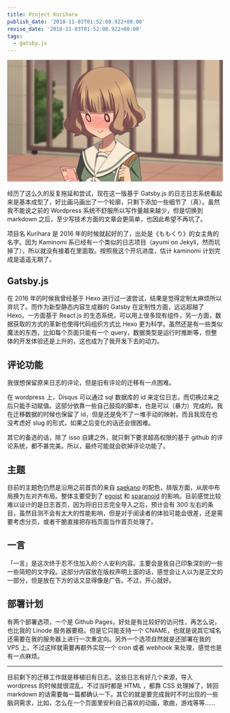 ```yaml
---
title: Project Kurihara
publish_date: '2018-11-03T01:52:08.922+08:00'
revise_date: '2018-11-03T01:52:08.922+08:00'
tags:
  - gatsby.js
---
```


![Project Kurihara](Momokuri.png)

经历了这么久的反复拖延和尝试，现在这一版基于 Gatsby.js 的日志日志系统看起来是基本成型了，好比画马画出了一个轮廓，只剩下添加一些细节了（真）。虽然我不能说之前的 Wordpress 系统不舒服所以写作量越来越少，但是切换到 markdown 之后，至少写技术方面的文章会更简单，也因此希望不再坑了。

项目名 Kurihara 是 2016 年的时候就起好的了，出处是《ももくり》的女主角的名字。因为 Kaminomi 系已经有一个类似的日志项目（ayumi on Jekyll，然而坑掉了），所以就没有接着在里面取。按照我这个开坑进度，估计 kaminomi 计划完成是遥遥无期了。

## Gatsby.js

在 2016 年的时候我曾经基于 Hexo 进行过一波尝试，结果是觉得定制太麻烦所以弃坑了。而作为新型静态内容生成器的 Gatsby 在定制性方面，远远超越了 Hexo。一方面基于 React.js 的生态系统，可以用上很多现有组件，另一方面，数据获取的方式的革新也使得代码组织方式比 Hexo 更为科学。虽然还是有一些类似魔法的东西，比如每个页面只能有一个 query，数据类型是运行时推断等，但整体的开发体验还是上升的，这也成为了我开发下去的动力。

## 评论功能

我很想保留原来日志的评论，但是旧有评论的迁移有一点困难。

在 wordpress 上，Disqus 可以通过 sql 数据库的 id 来定位日志，而切换过来之后只能手动赋值。这部分依靠一些自己鼓捣的脚本，也是可以（暴力）完成的。我在迁移数据的时候也保留了 id，但是还是免不了一堆手动的映射。而且我现在也没考虑好 slug 的形式，如果之后变化的话还会很困难。

其它的备选的话，除了 isso 自建之外，就只剩下要求超高权限的基于 github 的评论系统，都不甚完美。所以，最终可能就会砍掉评论功能了。

## 主题

目前的主题色仍然是沿用之前首页的来自 [saekano](https://www.saenai.tv) 的配色，排版方面，从居中布局换为左对齐布局。整体主要受到了 [egoist](https://egoist.moe/) 和 [sparanoid](https://sparanoid.com/lab/amsf/) 的影响。目前感觉比较难以设计的是日志首页，因为将旧日志完全导入之后，预计会有 300 左右的条目，虽然目测不会有太大的性能影响，但是对于阅读者的体验可能会很差，还是需要考虑分页，或者干脆直接把存档页面当作首页处理了。

## 一言

「一言」是这次终于忍不住加入的个人安利内容。主要会是我自己印象深刻的一些一些简短的文字段。这部分内容放在版权声明上面的话，感觉会让人以为是正文的一部分，但是放在下方的话又显得像是广告。不过，开心就好。

## 部署计划

有两个部署选项，一个是 Github Pages，好处是有比较好的访问性，再怎么说，也比我的 Linode 服务器要稳。但是它只能支持一个 CNAME，也就是说其它域名还需要在我的服务器上进行一次重定向。另外一个选项自然就是还部署在我的 VPS 上，不过这样就需要再额外实现一个 cron 或者 webhook 来处理，感觉也是有一点麻烦。

---

目前剩下的迁移工作就是移植旧有日志。这些日志有好几个来源，导入 wordpress 的时候就很混乱，不过当时都是 HTML ，都靠 CSS 处理掉了，转回 markdown 的话需要每一篇都确认一下。其它的就是要完成我时不时出现的一些脑洞需求，比如，怎么在一个页面里安利自己喜欢的动画，歌曲，游戏等等……
